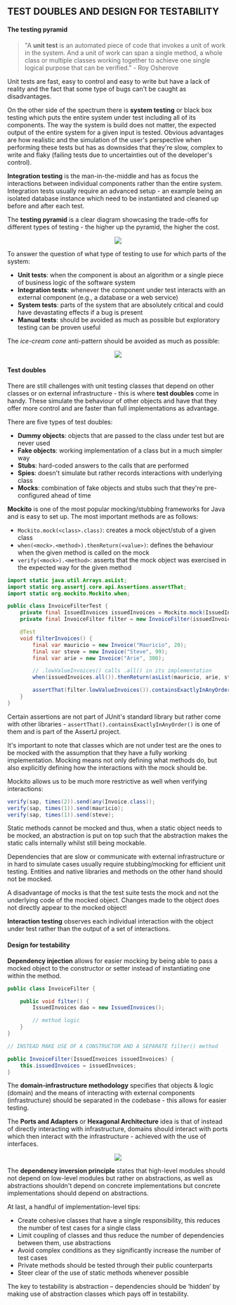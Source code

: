 ## **TEST DOUBLES AND DESIGN FOR TESTABILITY**

#### The testing pyramid
> "A **unit test** is an automated piece of code that invokes a unit of work in the system. And a unit of work can span a single method, a whole class or multiple classes working together to achieve one single logical purpose that can be verified." - Roy Osherove

Unit tests are fast, easy to control and easy to write but have a lack of reality and the fact that some type of bugs can't be caught as disadvantages.

On the other side of the spectrum there is **system testing** or black box testing which puts the entire system under test including all of its components. The way the system is build does not matter, the expected output of the entire system for a given input is tested. Obvious advantages are how realistic and the simulation of the user's perspective when performing these tests but has as downsides that they're slow, complex to write and flaky (failing tests due to uncertainties out of the developer's control).

**Integration testing** is the man-in-the-middle and has as focus the interactions between individual components rather than the entire system. Integration tests usually require an advanced setup - an example being an isolated database instance which need to be instantiated and cleaned up before and after each test.

The **testing pyramid** is a clear diagram showcasing the trade-offs for different types of testing - the higher up the pyramid, the higher the cost.

<div align="center"><img src="https://sttp.site/chapters/pragmatic-testing/img/testing-pyramid/testing_pyramid.svg"></div>

To answer the question of what type of testing to use for which parts of the system:
- **Unit tests**: when the component is about an algorithm or a single piece of business logic of the software system
- **Integration tests**: whenever the component under test interacts with an external component (e.g., a database or a web service)
- **System tests**: parts of the system that are absolutely critical and could have devastating effects if a bug is present
- **Manual tests**: should be avoided as much as possible but exploratory testing can be proven useful

The *ice-cream cone* anti-pattern should be avoided as much as possible:

<div align="center"><img src="https://sttp.site/chapters/pragmatic-testing/img/testing-pyramid/ice_cream_cone.svg"></div>

#### Test doubles
There are still challenges with unit testing classes that depend on other classes or on external infrastructure - this is where **test doubles** come in handy. These simulate the behaviour of other objects and have that they offer more control and are faster than full implementations as advantage.

There are five types of test doubles:
- **Dummy objects**: objects that are passed to the class under test but are never used
- **Fake objects**: working implementation of a class but in a much simpler way
- **Stubs**: hard-coded answers to the calls that are performed
- **Spies**: doesn't simulate but rather records interactions with underlying class
- **Mocks**: combination of fake objects and stubs such that they're pre-configured ahead of time

**Mockito** is one of the most popular mocking/stubbing frameworks for Java and is easy to set up. The most important methods are as follows:
- `Mockito.mock(<class>.class)`: creates a mock object/stub of a given class
- `when(<mock>.<method>).thenReturn(<value>)`: defines the behaviour when the given method is called on the mock
- `verify(<mock>).<method>`: asserts that the mock object was exercised in the expected way for the given method

```Java
import static java.util.Arrays.asList;
import static org.assertj.core.api.Assertions.assertThat;
import static org.mockito.Mockito.when;

public class InvoiceFilterTest {
    private final IssuedInvoices issuedInvoices = Mockito.mock(IssuedInvoices.class);
    private final InvoiceFilter filter = new InvoiceFilter(issuedInvoices);

    @Test
    void filterInvoices() {
    	final var mauricio = new Invoice("Mauricio", 20);
    	final var steve = new Invoice("Steve", 99);
    	final var arie = new Invoice("Arie", 300);

		// .lowValueInvoices() calls .all() in its implementation
    	when(issuedInvoices.all()).thenReturn(asList(mauricio, arie, steve));

    	assertThat(filter.lowValueInvoices()).containsExactlyInAnyOrder(mauricio, steve);
    }
}
```

Certain assertions are not part of JUnit's standard library but rather come with other libraries - `assertThat().containsExactlyInAnyOrder()` is one of them and is part of the AssertJ project.

It's important to note that classes which are not under test are the ones to be mocked with the assumption that they have a fully working implementation. Mocking means not only defining what methods do, but also explicitly defining how the interactions with the mock should be.

Mockito allows us to be much more restrictive as well when verifying interactions:

```Java
verify(sap, times(2)).send(any(Invoice.class));
verify(sap, times(1)).send(mauricio);
verify(sap, times(1)).send(steve);
```

Static methods cannot be mocked and thus, when a static object needs to be mocked, an abstraction is put on top such that the abstraction makes the static calls internally whilst still being mockable.

Dependencies that are slow or communicate with external infrastructure or in hard to simulate cases usually require stubbing/mocking for efficient unit testing. Entities and native libraries and methods on the other hand should not be mocked.

A disadvantage of mocks is that the test suite tests the mock and not the underlying code of the mocked object. Changes made to the object does not directly appear to the mocked object!

**Interaction testing** observes each individual interaction with the object under test rather than the output of a set of interactions.

#### Design for testability
**Dependency injection** allows for easier mocking by being able to pass a mocked object to the constructor or setter instead of instantiating one within the method.

```Java
public class InvoiceFilter {

  	public void filter() {
    	IssuedInvoices dao = new IssuedInvoices();

		// method logic
  	}
}

// INSTEAD MAKE USE OF A CONSTRUCTOR AND A SEPARATE filter() method

public InvoiceFilter(IssuedInvoices issuedInvoices) {
    this.issuedInvoices = issuedInvoices;
}
```

The **domain-infrastructure methodology** specifies that objects & logic (domain) and the means of interacting with external components (infrastructure) should be separated in the codebase - this allows for easier testing.

The **Ports and Adapters** or **Hexagonal Architecture** idea is that of instead of directly interacting with infrastructure, domains should interact with ports which then interact with the infrastructure - achieved with the use of interfaces.

<div align="center"><img src="https://sttp.site/chapters/pragmatic-testing/img/design-for-testability/hexagonal_architecture.svg"></div>

The **dependency inversion principle** states that high-level modules should not depend on low-level modules but rather on abstractions, as well as abstractions shouldn't depend on concrete implementations but concrete implementations should depend on abstractions.

At last, a handful of implementation-level tips:
- Create cohesive classes that have a single responsibility, this reduces the number of test cases for a single class
- Limit coupling of classes and thus reduce the number of dependencies between them, use abstractions
- Avoid complex conditions as they significantly increase the number of test cases
- Private methods should be tested through their public counterparts
- Steer clear of the use of static methods whenever possible

The key to testability is abstraction – dependencies should be ‘hidden’ by making use of abstraction classes which pays off in testability.
